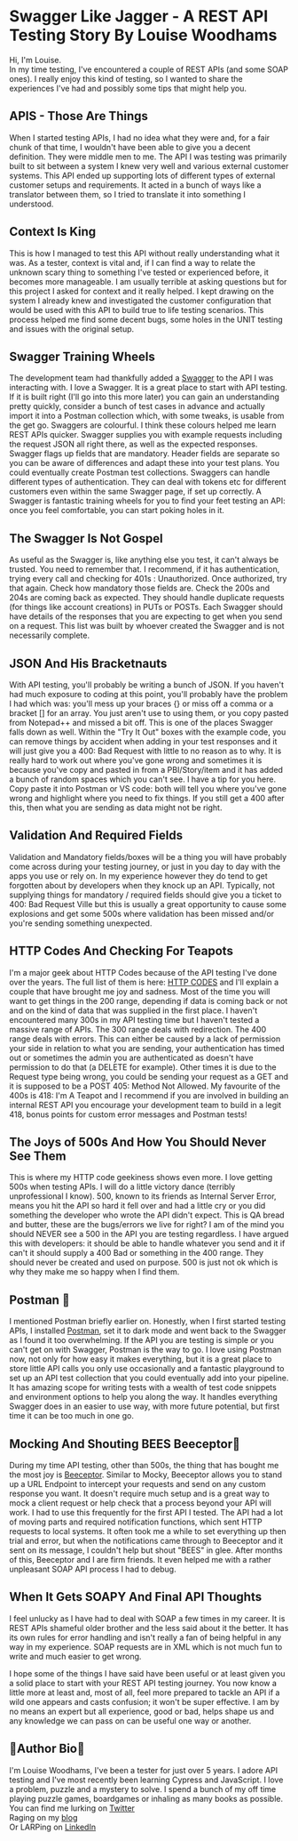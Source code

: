# Swagger Like Jagger - A REST API Testing Story By Louise Woodhams

Hi, I'm Louise.  
In my time testing, I've encountered a couple of REST APIs (and some SOAP ones). I really enjoy this kind of testing, so I wanted to share the experiences 
I've had and possibly some tips that might help you.

## APIS - Those Are Things 

When I started testing APIs, I had no idea what they were and, for a fair chunk of that time, I wouldn't have been able to give you a decent definition. 
They were middle men to me. The API I was testing was primarily built to sit between a system I knew very well and various external customer systems. This API ended up supporting lots of different types of external customer setups and requirements. It acted in a bunch of ways like a translator between them, so I tried to translate it into something I understood.

## Context Is King 

This is how I managed to test this API without really understanding what it was. As a tester, context is vital and, if I can find a way to relate the unknown scary thing to something I've tested or 
experienced before, it becomes more manageable. I am usually terrible at asking questions but for this project I asked for context and it really helped. I kept drawing on the system I already knew and 
investigated the customer configuration that would be used with this API to build true to life testing scenarios. This process helped me find some decent bugs, some holes in the UNIT testing and issues with the original setup.


## Swagger Training Wheels 

The development team had thankfully added a [Swagger](https://swagger.io/) to the API I was interacting with. I love a Swagger. It is a great place to start with API testing. If it is built right (I'll go into this more later) you can gain an understanding pretty quickly, consider a bunch of test cases in advance and actually import it into a Postman collection which, with some tweaks, is usable from the get go. 
Swaggers are colourful. I think these colours helped me learn REST APIs quicker. Swagger supplies you with example requests including the request JSON all right there, as well as the expected responses.  
Swagger flags up fields that are mandatory. Header fields are separate so you can be aware of differences and adapt these into your test plans. You could eventually create Postman test collections. 
Swaggers can handle different types of authentication. They can deal with tokens etc for different customers even within the same Swagger page, if set up correctly. A Swagger is fantastic training wheels for you to find your feet testing an API: once you feel comfortable, you can start poking holes in it.  

## The Swagger Is Not Gospel 

As useful as the Swagger is, like anything else you test, it can't always be trusted. You need to remember that. I recommend, if it has authentication, trying every call and checking for 401s : Unauthorized. Once authorized, try that again. Check how mandatory those fields are. Check the 200s and 204s are coming back as expected. They should handle duplicate requests (for things like account creations) in PUTs or POSTs. Each Swagger should have details of the responses that you are expecting to get when you send on a request. This list was built by whoever created the Swagger and is not necessarily complete.


## JSON And His Bracketnauts 

With API testing, you'll probably be writing a bunch of JSON. If you haven't had much exposure to coding at this point, you'll probably have the problem I had which was: you'll mess up your braces {} or miss off a comma or a bracket [] for an array. You just aren't use to using them, or you copy pasted from Notepad++ and missed a bit off. This is one of the places Swagger falls down as well. Within the "Try It Out" boxes with the example code, you can remove things by accident when adding in your test responses and it will just give you a 400: Bad Request with little to no reason as to why. It is really hard to work out where you've gone wrong and sometimes it is because you've copy and pasted in from a PBI/Story/item and it has added a bunch of random spaces which you can't see. I have a tip for you here. Copy paste it into Postman or VS code: both will tell you where you've gone wrong and highlight where you need to fix things. If you still get a 400 after this, then what you are sending as data might not be right.


## Validation And Required Fields 

Validation and Mandatory fields/boxes will be a thing you will have probably come across during your testing journey, or just in you day to day with the apps you use or rely on. In my experience however they do tend to get forgotten about by developers when they knock up an API. Typically, not supplying things for mandatory / required fields should give you a ticket to 400: Bad Request Ville but this is usually a great opportunity to cause some explosions and get some 500s where validation has been missed and/or you're sending something unexpected.

## HTTP Codes And Checking For Teapots 

I'm a major geek about HTTP Codes because of the API testing I've done over the years. The full list of them is here: [HTTP CODES](https://developer.mozilla.org/en-US/docs/Web/HTTP/Status) and I'll explain a couple that 
have brought me joy and sadness. Most of the time you will want to get things in the 200 range, depending if data is coming back or not and on the kind of data that was supplied in the first place.
I haven't encountered many 300s in my API testing time but I haven't tested a massive range of APIs. The 300 range deals with redirection. The 400 range deals with errors. This can either be caused by a lack 
of permission your side in relation to what you are sending, your authentication has timed out or sometimes the admin you are authenticated as doesn't have permission to do that (a DELETE for example). Other
times it is due to the Request type being wrong, you could be sending your request as a GET and it is supposed to be a POST 405: Method Not Allowed. My favourite of the 400s is 418: I'm A Teapot and 
I recommend if you are involved in building an internal REST API you encourage your development team to build in a legit 418, bonus points for custom error messages and Postman tests!

 ## The Joys of 500s And How You Should Never See Them 

This is where my HTTP code geekiness shows even more. I love getting 500s when testing APIs. I will do a little victory dance (terribly unprofessional I know). 500, known to its friends as Internal Server Error, means 
you hit the API so hard it fell over and had a little cry or you did something the developer who wrote the API didn't expect. This is QA bread and butter, these are the bugs/errors we live for right? I am of the mind you should NEVER see a 500 in the API you are testing regardless. I have argued this with developers: it should be able to handle whatever you send and it if can't it should supply a 400 Bad or something in the 400 range. They should never be created and used on purpose. 500 is just not ok which is why they make me so happy when I find them.


## Postman 🚀

I mentioned Postman briefly earlier on. Honestly, when I first started testing APIs, I installed [Postman](https://www.postman.com/downloads/), set it to dark mode and went back to the Swagger as I found it too overwhelming. 
If the API you are testing is simple or you can't get on with Swagger, Postman is the way to go. 
I love using Postman now, not only for how easy it makes everything, but it is a great place to store little API calls you only use occasionally and a fantastic playground to set up an API test collection that you could eventually add into your pipeline. It has amazing scope for writing tests with a wealth of test code snippets and environment options to help you along the way. 
It handles everything Swagger does in an easier to use way, with more future potential, but first time it can be too much in one go. 
 

## Mocking And Shouting BEES Beeceptor🐝

During my time API testing, other than 500s, the thing that has bought me the most joy is [Beeceptor](https://beeceptor.com/). Similar to Mocky, Beeceptor allows you to stand up a URL Endpoint to intercept your requests and send on any custom response you want. It doesn't require much setup and is a great way to mock a client request or help check that a process beyond your API will work. I had to use this frequently for the first API I tested. The API had a lot of moving parts and required notification functions, which sent HTTP requests to local systems. It often took me a while to set everything up then trial and error, but when the notifications came through to Beeceptor and it sent on its message, I couldn't help but shout "BEES" in glee. After months of this, Beeceptor and I are firm friends. It even helped me with a rather unpleasant SOAP API process I had to debug.

## When It Gets SOAPY And Final API Thoughts

I feel unlucky as I have had to deal with SOAP a few times in my career. It is REST APIs shameful older brother and the less said about it the better. It has its own rules for error handling and isn't really a fan of being helpful in any way in my experience. SOAP requests are in XML which is not much fun to write and much easier to get wrong.

I hope some of the things I have said have been useful or at least given you a solid place to start with your REST API testing journey. You now know a little more at least and, most of all, feel more prepared to tackle an API if a wild one appears and casts confusion; it won't be super effective. I am by no means an expert but all experience, good or bad, helps shape us and any knowledge we can pass on can be useful one way or another. 

## 🦇Author Bio🦇
I'm Louise Woodhams, I've been a tester for just over 5 years. I adore API testing and I've most recently been learning Cypress and JavaScript. I love a problem, puzzle and a mystery to solve. I spend a bunch of my off time playing puzzle games, boardgames or inhaling as many books as possible.   
You can find me lurking on [Twitter](https://twitter.com/meowy24)    
Raging on my [blog](https://anelaborationofcarbon.wordpress.com/)   
Or LARPing on [LinkedIn](https://www.linkedin.com/in/louisemwoodhams)   



